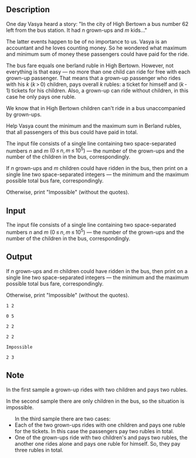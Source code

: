 ## Description

<div><p>One day Vasya heard a story: "In the city of High Bertown a bus number 62 left from the bus station. It had <span class="tex-span"><i>n</i></span> grown-ups and <span class="tex-span"><i>m</i></span> kids..."</p><p>The latter events happen to be of no importance to us. Vasya is an accountant and he loves counting money. So he wondered what maximum and minimum sum of money these passengers could have paid for the ride.</p><p>The bus fare equals one berland ruble in High Bertown. However, not everything is that easy — <span class="tex-font-style-bf">no more than one</span> child can ride for free with each grown-up passenger. That means that a grown-up passenger who rides with his <span class="tex-span"><i>k</i></span> <span class="tex-span">(<i>k</i> &gt; 0)</span> children, pays overall <span class="tex-span"><i>k</i></span> rubles: a ticket for himself and <span class="tex-span">(<i>k</i> - 1)</span> tickets for his children. Also, a grown-up can ride without children, in this case he only pays one ruble.</p><p>We know that in High Bertown children can't ride in a bus unaccompanied by grown-ups.</p><p>Help Vasya count the minimum and the maximum sum in Berland rubles, that all passengers of this bus could have paid in total.</p></div><div class="input-specification"><p>The input file consists of a single line containing two space-separated numbers <span class="tex-span"><i>n</i></span> and <span class="tex-span"><i>m</i></span> <span class="tex-span">(0 ≤ <i>n</i>, <i>m</i> ≤ 10<sup class="upper-index">5</sup>)</span> — the number of the grown-ups and the number of the children in the bus, correspondingly.</p></div><div class="output-specification"><p>If <span class="tex-span"><i>n</i></span> grown-ups and <span class="tex-span"><i>m</i></span> children could have ridden in the bus, then print on a single line two space-separated integers — the minimum and the maximum possible total bus fare, correspondingly. </p><p>Otherwise, print "<span class="tex-font-style-tt">Impossible</span>" (without the quotes).</p></div>

## Input

<p>The input file consists of a single line containing two space-separated numbers <span class="tex-span"><i>n</i></span> and <span class="tex-span"><i>m</i></span> <span class="tex-span">(0 ≤ <i>n</i>, <i>m</i> ≤ 10<sup class="upper-index">5</sup>)</span> — the number of the grown-ups and the number of the children in the bus, correspondingly.</p>

## Output

<p>If <span class="tex-span"><i>n</i></span> grown-ups and <span class="tex-span"><i>m</i></span> children could have ridden in the bus, then print on a single line two space-separated integers — the minimum and the maximum possible total bus fare, correspondingly. </p><p>Otherwise, print "<span class="tex-font-style-tt">Impossible</span>" (without the quotes).</p>





```input1
1 2

```




```input2
0 5

```




```input3
2 2

```




```output1
2 2
```




```output2
Impossible
```




```output3
2 3
```



## Note

<p>In the first sample a grown-up rides with two children and pays two rubles.</p><p>In the second sample there are only children in the bus, so the situation is impossible.</p><ul> In the third sample there are two cases: <li> Each of the two grown-ups rides with one children and pays one ruble for the tickets. In this case the passengers pay two rubles in total. </li><li> One of the grown-ups ride with two children's and pays two rubles, the another one rides alone and pays one ruble for himself. So, they pay three rubles in total. </li></ul>
